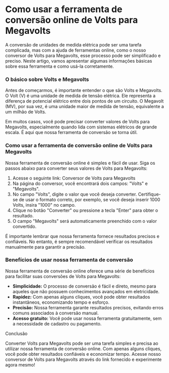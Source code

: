 Como usar a ferramenta de conversão online de Volts para Megavolts
==================================================================

A conversão de unidades de medida elétrica pode ser uma tarefa complicada, mas com a ajuda de ferramentas online, como o nosso conversor de Volts para Megavolts, esse processo pode ser simplificado e preciso. Neste artigo, vamos apresentar algumas informações básicas sobre essa ferramenta e como usá-la corretamente.

### O básico sobre Volts e Megavolts

Antes de começarmos, é importante entender o que são Volts e Megavolts. O Volt (V) é uma unidade de medida de tensão elétrica. Ele representa a diferença de potencial elétrico entre dois pontos de um circuito. O Megavolt (MV), por sua vez, é uma unidade maior de medida de tensão, equivalente a um milhão de Volts.

Em muitos casos, você pode precisar converter valores de Volts para Megavolts, especialmente quando lida com sistemas elétricos de grande escala. É aqui que nossa ferramenta de conversão se torna útil.

### Como usar a ferramenta de conversão online de Volts para Megavolts

Nossa ferramenta de conversão online é simples e fácil de usar. Siga os passos abaixo para converter seus valores de Volts para Megavolts:

1. Acesse o seguinte link: Conversor de Volts para Megavolts
2. Na página do conversor, você encontrará dois campos: "Volts" e "Megavolts".
3. No campo "Volts", digite o valor que você deseja converter. Certifique-se de usar o formato correto, por exemplo, se você deseja inserir 1000 Volts, insira "1000" no campo.
4. Clique no botão "Converter" ou pressione a tecla "Enter" para obter o resultado.
5. O campo "Megavolts" será automaticamente preenchido com o valor convertido.

É importante lembrar que nossa ferramenta fornece resultados precisos e confiáveis. No entanto, é sempre recomendável verificar os resultados manualmente para garantir a precisão.

### Benefícios de usar nossa ferramenta de conversão

Nossa ferramenta de conversão online oferece uma série de benefícios para facilitar suas conversões de Volts para Megavolts:

- **Simplicidade:** O processo de conversão é fácil e direto, mesmo para aqueles que não possuem conhecimentos avançados em eletricidade.
- **Rapidez:** Com apenas alguns cliques, você pode obter resultados instantâneos, economizando tempo e esforço.
- **Precisão:** Nossa ferramenta garante resultados precisos, evitando erros comuns associados à conversão manual.
- **Acesso gratuito:** Você pode usar nossa ferramenta gratuitamente, sem a necessidade de cadastro ou pagamento.

Conclusão

Converter Volts para Megavolts pode ser uma tarefa simples e precisa ao utilizar nossa ferramenta de conversão online. Com apenas alguns cliques, você pode obter resultados confiáveis e economizar tempo. Acesse nosso conversor de Volts para Megavolts através do link fornecido e experimente agora mesmo!